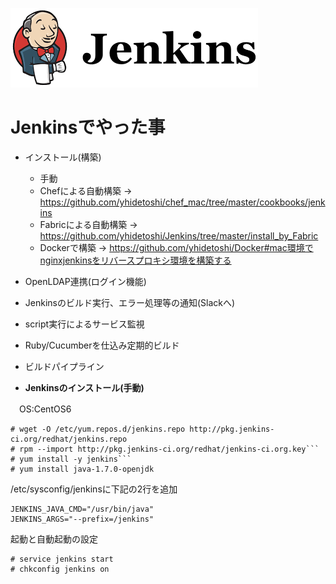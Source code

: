 ![Alt Text](https://github.com/yhidetoshi/Pictures/raw/master/Jenkins/jenkins-icon.png)


# Jenkinsでやった事

- インストール(構築)
  - 手動
  - Chefによる自動構築 -> https://github.com/yhidetoshi/chef_mac/tree/master/cookbooks/jenkins 
  - Fabricによる自動構築 -> https://github.com/yhidetoshi/Jenkins/tree/master/install_by_Fabric
  - Dockerで構築 -> https://github.com/yhidetoshi/Docker#mac環境でnginxjenkinsをリバースプロキシ環境を構築する

- OpenLDAP連携(ログイン機能)
- Jenkinsのビルド実行、エラー処理等の通知(Slackへ)
- script実行によるサービス監視
- Ruby/Cucumberを仕込み定期的ビルド
- ビルドパイプライン


- **Jenkinsのインストール(手動)**

　OS:CentOS6
```
# wget -O /etc/yum.repos.d/jenkins.repo http://pkg.jenkins-ci.org/redhat/jenkins.repo
# rpm --import http://pkg.jenkins-ci.org/redhat/jenkins-ci.org.key```
# yum install -y jenkins```
# yum install java-1.7.0-openjdk
```

/etc/sysconfig/jenkinsに下記の2行を追加
```
JENKINS_JAVA_CMD="/usr/bin/java"
JENKINS_ARGS="--prefix=/jenkins"
```
起動と自動起動の設定
```
# service jenkins start
# chkconfig jenkins on
```


